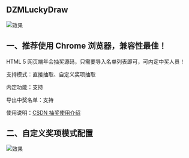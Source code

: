 ## DZMLuckyDraw

![效果](test.gif)

## 一、推荐使用 Chrome 浏览器，兼容性最佳！

HTML 5 网页端年会抽奖源码，只需要导入名单列表即可，可内定中奖人员！

支持模式：直接抽取、自定义奖项抽取

内定功能：支持

导出中奖名单：支持

使用说明：[CSDN 抽奖使用介绍](https://blog.csdn.net/zz00008888/article/details/117024570)

## 二、自定义奖项模式配置

![效果](custom.png)

  
